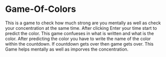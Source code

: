 # Game-Of-Colors
This is a game to check how much strong are you mentally as well as check your concentration at the same time.
After clicking Enter your time start to predict the color.
This game confueses in what is written and what is the color.
After predicting the color you have to write the name of the color within the countdown.
If countdown gets over then game gets over.
This Game helps mentally as well as  imporves the concentration.
